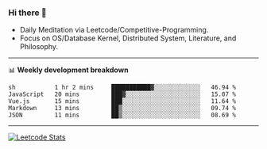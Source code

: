 ### Hi there 👋
* Daily Meditation via Leetcode/Competitive-Programming.
* Focus on OS/Database Kernel, Distributed System, Literature, and Philosophy.

-------

📊 **Weekly development breakdown**
<!--START_SECTION:waka-->

```text
sh           1 hr 2 mins     ███████████▓░░░░░░░░░░░░░   46.94 %
JavaScript   20 mins         ███▓░░░░░░░░░░░░░░░░░░░░░   15.07 %
Vue.js       15 mins         ███░░░░░░░░░░░░░░░░░░░░░░   11.64 %
Markdown     13 mins         ██▒░░░░░░░░░░░░░░░░░░░░░░   09.74 %
JSON         11 mins         ██▒░░░░░░░░░░░░░░░░░░░░░░   08.69 %
```

<!--END_SECTION:waka-->

-------

[![Leetcode Stats](https://leetcard.jacoblin.cool/hzhang413?font=Fira+Mono)](https://leetcode.com/hzhang413)
<!-- ![image](./cyberpunk-ghost-in-the-shell.gif)
![image](./gis-archive.png) -->
